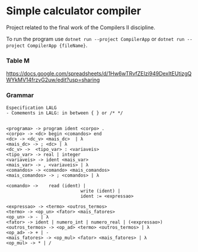 # Simple calculator compiler 
Project related to the final work of the Compilers II discipline.

To run the program use ```dotnet run --project CompilerApp``` or ```dotnet run --project CompilerApp {fileName}```.

 ### Table M

https://docs.google.com/spreadsheets/d/1Hw6wTRvfZEIzi949DexItEUtizgQWYkMV14frzvG2uw/edit?usp=sharing

### Grammar

```
Especification LALG
- Comements in LALG: in between { } or /* */


<programa> -> program ident <corpo> .
<corpo> -> <dc> begin <comandos> end
<dc> -> <dc_v> <mais_dc>  | λ
<mais_dc> -> ; <dc> | λ
<dc_v> ->  <tipo_var> : <variaveis>
<tipo_var> -> real | integer
<variaveis> -> ident <mais_var>
<mais_var> -> , <variaveis> | λ
<comandos> -> <comando> <mais_comandos>
<mais_comandos> -> ; <comandos> | λ

<comando> -> 	read (ident) |
							write (ident) |
							ident := <expressao>
							
<expressao> -> <termo> <outros_termos>
<termo> -> <op_un> <fator> <mais_fatores>
<op_un> -> - | λ
<fator> -> ident | numero_int | numero_real | (<expressao>)
<outros_termos> -> <op_ad> <termo> <outros_termos> | λ
<op_ad> -> + | -
<mais_fatores> -> <op_mul> <fator> <mais_fatores> | λ
<op_mul> -> * | /
```